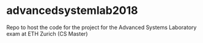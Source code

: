 # advancedsystemlab2018
Repo to host the code for the project for the Advanced Systems Laboratory exam at ETH Zurich (CS Master)
